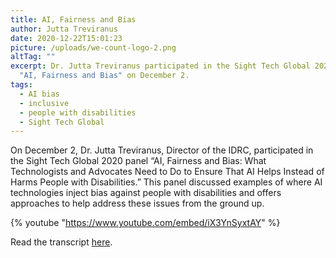```yaml
---
title: AI, Fairness and Bias
author: Jutta Treviranus
date: 2020-12-22T15:01:23
picture: /uploads/we-count-logo-2.png
altTag: ""
excerpt: Dr. Jutta Treviranus participated in the Sight Tech Global 2020 panel
  "AI, Fairness and Bias" on December 2.
tags:
  - AI bias
  - inclusive
  - people with disabilities
  - Sight Tech Global
---
```

On December 2, Dr. Jutta Treviranus, Director of the IDRC, participated in the Sight Tech Global 2020 panel “AI, Fairness and Bias: What Technologists and Advocates Need to Do to Ensure That AI Helps Instead of Harms People with Disabilities.” This panel discussed examples of where AI technologies inject bias against people with disabilities and offers approaches to help address these issues from the ground up.

{% youtube "https://www.youtube.com/embed/iX3YnSyxtAY" %}

Read the transcript [here](https://sighttechglobal.com/session/ai-fairness-and-bias-what-technologists-and-advocates-need-to-do-to-ensure-that-ai-helps-instead-of-harms-people-with-disabilities/).
